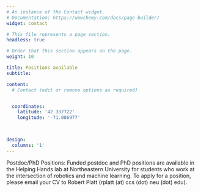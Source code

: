 ```yaml
---
# An instance of the Contact widget.
# Documentation: https://wowchemy.com/docs/page-builder/
widget: contact

# This file represents a page section.
headless: true

# Order that this section appears on the page.
weight: 10

title: Positions available
subtitle:

content:
  # Contact (edit or remove options as required)


  coordinates:
    latitude: '42.337722'
    longitude: '-71.086977'

  

design:
  columns: '1'
---
```


Postdoc/PhD Positions:
Funded postdoc and PhD positions are available in the Helping Hands lab at Northeastern University for students who work at the intersection of robotics and machine learning. To apply for a position, please email your CV to Robert Platt (rplatt (at) ccs (dot) neu (dot) edu).
